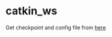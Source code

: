 # catkin_ws
Get checkpoint and config file from [here](https://drive.google.com/drive/folders/1dSf34pqkE1Xijj-avlNs9O5HTxHI2YfR?usp=sharing)